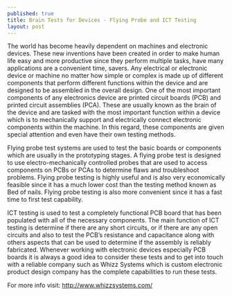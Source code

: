 ```yaml
---
published: true
title: Brain Tests for Devices - Flying Probe and ICT Testing
layout: post
---
```

The world has become heavily dependent on machines and electronic devices. These new inventions have been created in order to make human life easy and more productive since they perform multiple tasks, have many applications are a convenient time, savers. Any electrical or electronic device or machine no matter how simple or complex is made up of different components that perform different functions within the device and are designed to be assembled in the overall design. One of the most important components of any electronics device are printed circuit boards (PCB) and printed circuit assemblies (PCA). These are usually known as the brain of the device and are tasked with the most important function within a device which is to mechanically support and electrically connect electronic components within the machine. In this regard, these components are given special attention and even have their own testing methods.

Flying probe test systems are used to test the basic boards or components which are usually in the prototyping stages. A flying probe test is designed to use electro-mechanically controlled probes that are used to access components on PCBs or PCAs to determine flaws and troubleshoot problems. Flying probe testing is highly useful and is also very economically feasible since it has a much lower cost than the testing method known as Bed of nails. Flying probe testing is also more convenient since it has a fast time to first test capability.

ICT testing is used to test a completely functional PCB board that has been populated with all of the necessary components. The main function of ICT testing is determine if there are any short circuits, or if there are any open circuits and also to test the PCB’s resistance and capacitance along with others aspects that can be used to determine if the assembly is reliably fabricated. Whenever working with electronic devices especially PCB boards it is always a good idea to consider these tests and to get into touch with a reliable company such as Whizz Systems which is custom electronic product design company has the complete capabilities to run these tests.


For more info visit: http://www.whizzsystems.com/